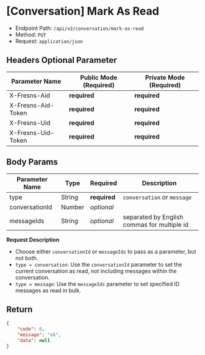 # [Conversation] Mark As Read

- Endpoint Path: `/api/v2/conversation/mark-as-read`
- Method: `PUT`
- Request: `application/json`

## Headers Optional Parameter

| Parameter Name | Public Mode (Required) | Private Mode (Required) |
| --- | --- | --- |
| X-Fresns-Aid | **required** | **required** |
| X-Fresns-Aid-Token | **required** | **required** |
| X-Fresns-Uid | **required** | **required** |
| X-Fresns-Uid-Token | **required** | **required** |

## Body Params

| Parameter Name | Type | Required | Description |
| --- | --- | --- | --- |
| type | String | **required** | `conversation` or `message` |
| conversationId | Number | *optional* |  |
| messageIds | String | *optional* | separated by English commas for multiple id |

**Request Description**

- Choose either `conversationId` or `messageIds` to pass as a parameter, but not both.
- `type = conversation`: Use the `conversationId` parameter to set the current conversation as read, not including messages within the conversation.
- `type = message`: Use the `messageIds` parameter to set specified ID messages as read in bulk.

## Return

```json
{
    "code": 0,
    "message": "ok",
    "data": null
}
```
